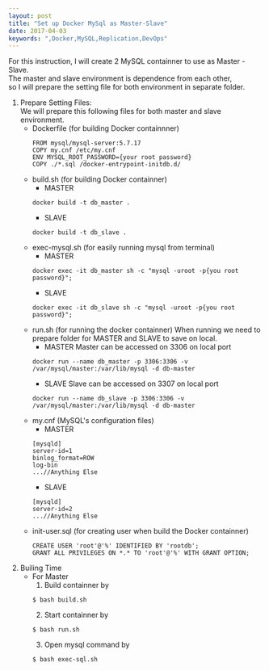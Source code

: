 ```yaml
---
layout: post
title: "Set up Docker MySql as Master-Slave"
date: 2017-04-03
keywords: ",Docker,MySQL,Replication,DevOps"
---
```


For this instruction, I will create 2 MySQL containner to use as Master - Slave.<br/>
The master and slave environment is dependence from  each other,<br/>
so I will prepare the setting file for both environment in separate folder.

1. Prepare Setting Files:<br/>
    We will prepare this following files for both master and slave environment.
    - Dockerfile (for building Docker containnner)
        ```
        FROM mysql/mysql-server:5.7.17
        COPY my.cnf /etc/my.cnf
        ENV MYSQL_ROOT_PASSWORD={your root password}
        COPY ./*.sql /docker-entrypoint-initdb.d/
        ```
    - build.sh (for building Docker containner)
        - MASTER
        ```
        docker build -t db_master .
        ```
        - SLAVE
        ```
        docker build -t db_slave .
        ```  
    - exec-mysql.sh (for easily running mysql from terminal)
        - MASTER
        ```
        docker exec -it db_master sh -c "mysql -uroot -p{you root password}";
        ```
        - SLAVE
        ```
        docker exec -it db_slave sh -c "mysql -uroot -p{you root password}";
        ```  
    - run.sh (for running the docker containner)
        When running we need to prepare folder for MASTER and SLAVE to save on local.
        - MASTER
        Master can be accessed on 3306 on local port
        ```
        docker run --name db_master -p 3306:3306 -v /var/mysql/master:/var/lib/mysql -d db-master
        ```
        - SLAVE
        Slave can be accessed on 3307 on local port
        ```
        docker run --name db_slave -p 3306:3306 -v /var/mysql/master:/var/lib/mysql -d db-master
        ```  
    - my.cnf (MySQL's configuration files)
        - MASTER
        ```
        [mysqld]
        server-id=1
        binlog_format=ROW
        log-bin
        ...//Anything Else
        ```
        - SLAVE
        ```
        [mysqld]
        server-id=2
        ...//Anything Else
        ```  
    - init-user.sql (for creating user when build the Docker containner)
        ```
        CREATE USER 'root'@'%' IDENTIFIED BY 'rootdb';
        GRANT ALL PRIVILEGES ON *.* TO 'root'@'%' WITH GRANT OPTION; 
        ```  
2. Builing Time
    - For Master
        1. Build containner by 
        ```
        $ bash build.sh
        ```
        2. Start containner by 
        ```
        $ bash run.sh
        ```
        3. Open mysql command by 
        ```
        $ bash exec-sql.sh
        ```
